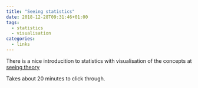 ```yaml
---
title: "Seeing statistics"
date: 2018-12-28T09:31:46+01:00
tags:
  - statistics
  - visualisation
categories:
  - links
---
```


There is a nice introducition to statistics with visualisation of the
concepts at [seeing theory](https://seeing-theory.brown.edu/index.html)

Takes about 20 minutes to click through.

<!--more-->
